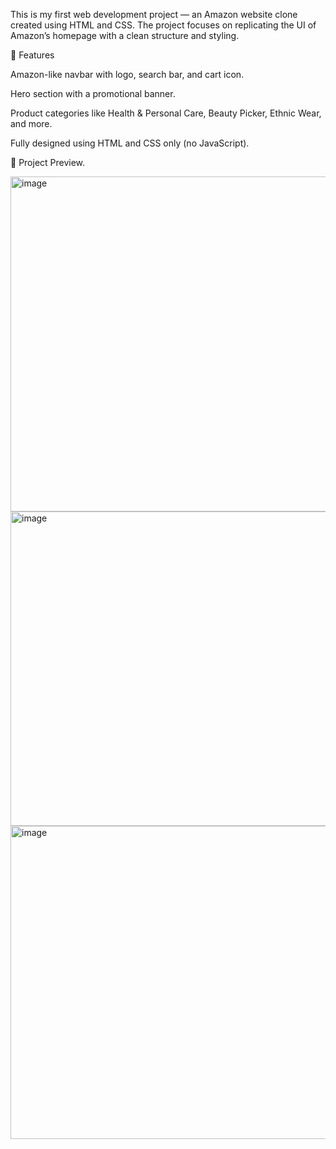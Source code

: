 This is my first web development project — an Amazon website clone created using HTML and CSS. The project focuses on replicating the UI of Amazon’s homepage with a clean structure and styling.

🚀 Features

Amazon-like navbar with logo, search bar, and cart icon.

Hero section with a promotional banner.

Product categories like Health & Personal Care, Beauty Picker, Ethnic Wear, and more.

Fully designed using HTML and CSS only (no JavaScript).

📸 Project Preview.

<img width="959" height="536" alt="image" src="https://github.com/user-attachments/assets/2ed10046-c0e6-4cfb-bdbc-2db1671b5828" />

<img width="956" height="503" alt="image" src="https://github.com/user-attachments/assets/6be3ab63-bc89-4c18-9ec1-0d56ee9a936b" />

<img width="956" height="501" alt="image" src="https://github.com/user-attachments/assets/8df59fd2-cea5-4c4a-a7d2-7f0abcca1b31" />


